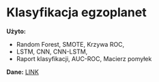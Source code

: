 # Klasyfikacja egzoplanet
**Użyto:**
- Random Forest, SMOTE, Krzywa ROC,
- LSTM, CNN, CNN-LSTM,
- Raport klasyfikacji, AUC-ROC, Macierz pomyłek
  
**Dane:** [LINK](https://www.kaggle.com/datasets/shivamb/all-exoplanets-dataset)
